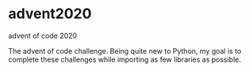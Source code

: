# advent2020
advent of code 2020

The advent of code challenge. Being quite new to Python, my goal is to complete these challenges while importing as few libraries as possible. 
